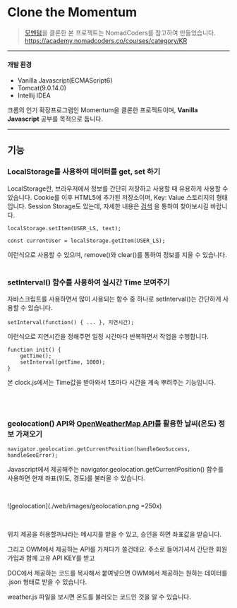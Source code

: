 # Clone the Momentum

> [모멘텀](https://momentumdash.com/)을 클론한 본 프로젝트는 NomadCoders를 참고하여 만들었습니다.
> https://academy.nomadcoders.co/courses/category/KR

---

#### 개발 환경
- Vanilla Javascript(ECMAScript6)
- Tomcat(9.0.14.0)
- Intellij IDEA

크롬의 인기 확장프로그램인 Momentum을 클론한 프로젝트이며, **Vanilla Javascript** 공부를 목적으로 둡니다.

---

## 기능

### LocalStorage를 사용하여 데이터를 get, set 하기
LocalStorage란, 브라우저에서 정보를 간단히 저장하고 사용할 때 유용하게 사용할 수 있습니다.
Cookie를 이후 HTML5에 추가된 저장소이며, Key: Value 스토리지의 형태입니다.
Session Storage도 있는데, 자세한 내용은 [검색](https://www.google.com/search?rlz=1C1GCEU_koKR821KR821&ei=JSR-XJniBcuHoASniLvgDQ&q=local+storage+session+storage%EB%9E%80&oq=local+storage+session+storage%EB%9E%80&gs_l=psy-ab.3..35i39j0j0i22i30l8.870.1471..1619...0.0..0.190.647.0j4......0....1..gws-wiz.......0i71j35i304i39j0i13j0i13i30j0i13i5i30j0i8i13i30.nLvoaT3hrG8) 을 통하여 찾아보시길 바랍니다.


```
localStorage.setItem(USER_LS, text);

const currentUser = localStorage.getItem(USER_LS);
```

이런식으로 사용할 수 있으며, remove()와 clear()를 통하여 정보를 지울 수 있습니다.
<br/><br/>

### setInterval() 함수를 사용하여 실시간 Time 보여주기

자바스크립트를 사용하면서 많이 사용되는 함수 중 하나로 setInterval()는 간단하게 사용할 수 있습니다.

```
setInterval(function() { ... }, 지연시간);
```

이런식으로 지연시간을 정해주면 일정 시간마다 반복하면서 작업을 수행합니다.

```
function init() {
    getTime();
    setInterval(getTime, 1000);
}
```

본 clock.js에서는 Time값을 받아와서 1초마다 시간을 계속 뿌려주는 기능입니다.

<br/><br/>

### geolocation() API와 [OpenWeatherMap API](https://openweathermap.org/)를 활용한 날씨(온도) 정보 가져오기

```
navigator.geolocation.getCurrentPosition(handleGeoSuccess, handleGeoError);
```
 
Javascript에서 제공해주는 navigator.geolocation.getCurrentPosition() 함수를 사용하면 현재 좌표(위도, 경도)를 불러올 수 있습니다.
 
<br/>

![geolocation](./web/images/geolocation.png =250x)

<br/>

위치 제공을 허용할꺼냐라는 메시지를 받을 수 있고, 승인을 하면 좌표값을 받습니다.

그리고 OWM에서 제공하는 API를 가져다가 쓸건데요. 주소로 들어가셔서 간단한 회원가입과 함께 고유 API KEY를 받고

DOC에서 제공하는 코드를 복사해서 붙여넣으면 OWM에서 제공하는 원하는 데이터를 .json 형태로 받을 수 있습니다.

weather.js 파일을 보시면 온도를 불러오는 코드인 것을 알 수 있습니다.
 


